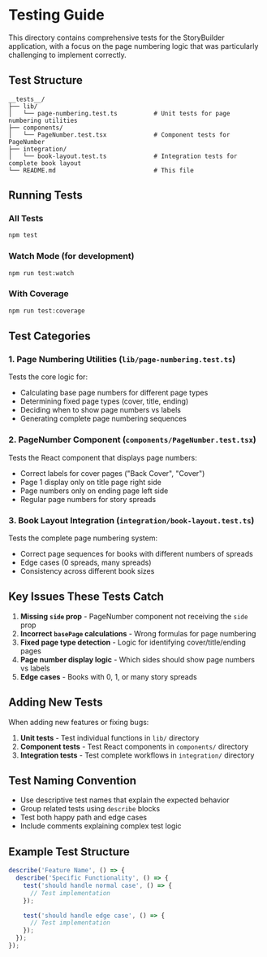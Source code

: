 # Testing Guide

This directory contains comprehensive tests for the StoryBuilder application, with a focus on the page numbering logic that was particularly challenging to implement correctly.

## Test Structure

```
__tests__/
├── lib/
│   └── page-numbering.test.ts          # Unit tests for page numbering utilities
├── components/
│   └── PageNumber.test.tsx             # Component tests for PageNumber
├── integration/
│   └── book-layout.test.ts             # Integration tests for complete book layout
└── README.md                           # This file
```

## Running Tests

### All Tests
```bash
npm test
```

### Watch Mode (for development)
```bash
npm run test:watch
```

### With Coverage
```bash
npm run test:coverage
```

## Test Categories

### 1. Page Numbering Utilities (`lib/page-numbering.test.ts`)
Tests the core logic for:
- Calculating base page numbers for different page types
- Determining fixed page types (cover, title, ending)
- Deciding when to show page numbers vs labels
- Generating complete page numbering sequences

### 2. PageNumber Component (`components/PageNumber.test.tsx`)
Tests the React component that displays page numbers:
- Correct labels for cover pages ("Back Cover", "Cover")
- Page 1 display only on title page right side
- Page numbers only on ending page left side
- Regular page numbers for story spreads

### 3. Book Layout Integration (`integration/book-layout.test.ts`)
Tests the complete page numbering system:
- Correct page sequences for books with different numbers of spreads
- Edge cases (0 spreads, many spreads)
- Consistency across different book sizes

## Key Issues These Tests Catch

1. **Missing `side` prop** - PageNumber component not receiving the `side` prop
2. **Incorrect `basePage` calculations** - Wrong formulas for page numbering
3. **Fixed page type detection** - Logic for identifying cover/title/ending pages
4. **Page number display logic** - Which sides should show page numbers vs labels
5. **Edge cases** - Books with 0, 1, or many story spreads

## Adding New Tests

When adding new features or fixing bugs:

1. **Unit tests** - Test individual functions in `lib/` directory
2. **Component tests** - Test React components in `components/` directory  
3. **Integration tests** - Test complete workflows in `integration/` directory

## Test Naming Convention

- Use descriptive test names that explain the expected behavior
- Group related tests using `describe` blocks
- Test both happy path and edge cases
- Include comments explaining complex test logic

## Example Test Structure

```typescript
describe('Feature Name', () => {
  describe('Specific Functionality', () => {
    test('should handle normal case', () => {
      // Test implementation
    });

    test('should handle edge case', () => {
      // Test implementation
    });
  });
});
```
